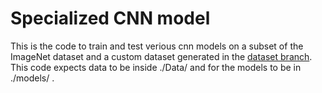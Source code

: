 # Specialized CNN model

This is the code to train and test verious cnn models on a subset of the ImageNet dataset and a custom dataset generated in the [dataset branch](https://github.com/greenwoode/Deep-Learning-Specialization/tree/Data). This code expects data to be inside ./Data/ and for the models to be in ./models/ .
